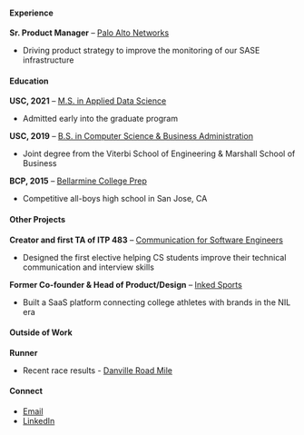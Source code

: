 #### Experience  
**Sr. Product Manager** – [Palo Alto Networks](https://www.paloaltonetworks.com)  
- Driving product strategy to improve the monitoring of our SASE infrastructure

#### Education  
**USC, 2021** – [M.S. in Applied Data Science](https://datascience.usc.edu/academics/master-of-science-in-applied-data-science)  
- Admitted early into the graduate program

**USC, 2019** – [B.S. in Computer Science & Business Administration](https://www.cs.usc.edu/academic-programs/undergrad/computer-science-business-administration)  
- Joint degree from the Viterbi School of Engineering & Marshall School of Business

**BCP, 2015** – [Bellarmine College Prep](https://www.bcp.org)  
- Competitive all-boys high school in San Jose, CA

#### Other Projects  
**Creator and first TA of ITP 483** – [Communication for Software Engineers](https://web-app.usc.edu/soc/syllabus/20233/32088.pdf)  
- Designed the first elective helping CS students improve their technical communication and interview skills

**Former Co-founder & Head of Product/Design** – [Inked Sports](https://www.kingtide.com/case-studies/inkedsports)  
- Built a SaaS platform connecting college athletes with brands in the NIL era

#### Outside of Work  
**Runner**  
- Recent race results - [Danville Road Mile](https://results.raceroster.com/v2/en-US/results/235pd66vwrt45f2a/detail/zdf4qh63jtd7x3ts)

#### Connect  
- [Email](mailto:nico.filipsan@gmail.com)  
- [LinkedIn](https://www.linkedin.com/in/nicofilipsanchez/)
